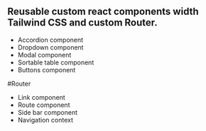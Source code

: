 
## Reusable custom react components width Tailwind CSS and custom Router.
* Accordion component
* Dropdown component
* Modal component
* Sortable table component
* Buttons component

#Router
* Link component
* Route component
* Side bar component
* Navigation context
